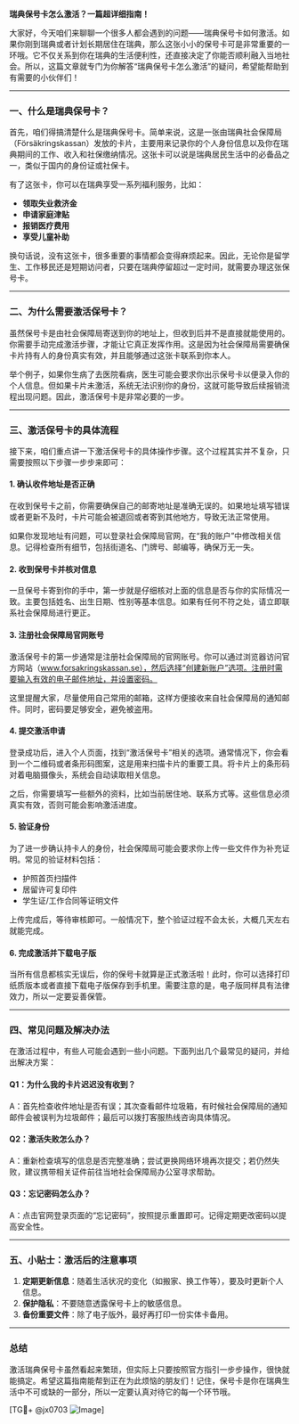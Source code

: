 **瑞典保号卡怎么激活？一篇超详细指南！**

大家好，今天咱们来聊聊一个很多人都会遇到的问题——瑞典保号卡如何激活。如果你刚到瑞典或者计划长期居住在瑞典，那么这张小小的保号卡可是非常重要的一环哦。它不仅关系到你在瑞典的生活便利性，还直接决定了你能否顺利融入当地社会。所以，这篇文章就专门为你解答“瑞典保号卡怎么激活”的疑问，希望能帮助到有需要的小伙伴们！

---

### **一、什么是瑞典保号卡？**

首先，咱们得搞清楚什么是瑞典保号卡。简单来说，这是一张由瑞典社会保障局（Försäkringskassan）发放的卡片，主要用来记录你的个人身份信息以及你在瑞典期间的工作、收入和社保缴纳情况。这张卡可以说是瑞典居民生活中的必备品之一，类似于国内的身份证或社保卡。

有了这张卡，你可以在瑞典享受一系列福利服务，比如：

- **领取失业救济金**
- **申请家庭津贴**
- **报销医疗费用**
- **享受儿童补助**

换句话说，没有这张卡，很多重要的事情都会变得麻烦起来。因此，无论你是留学生、工作移民还是短期访问者，只要在瑞典停留超过一定时间，就需要办理这张保号卡。

---

### **二、为什么需要激活保号卡？**

虽然保号卡是由社会保障局寄送到你的地址上，但收到后并不是直接就能使用的。你需要手动完成激活步骤，才能让它真正发挥作用。这是因为社会保障局需要确保卡片持有人的身份真实有效，并且能够通过这张卡联系到你本人。

举个例子，如果你生病了去医院看病，医生可能会要求你出示保号卡以便录入你的个人信息。但如果卡片未激活，系统无法识别你的身份，这就可能导致后续报销流程出现问题。因此，激活保号卡是非常必要的一步。

---

### **三、激活保号卡的具体流程**

接下来，咱们重点讲一下激活保号卡的具体操作步骤。这个过程其实并不复杂，只需要按照以下步骤一步步来即可：

#### **1. 确认收件地址是否正确**

在收到保号卡之前，你需要确保自己的邮寄地址是准确无误的。如果地址填写错误或者更新不及时，卡片可能会被退回或者寄到其他地方，导致无法正常使用。

如果你发现地址有问题，可以登录社会保障局官网，在“我的账户”中修改相关信息。记得检查所有细节，包括街道名、门牌号、邮编等，确保万无一失。

#### **2. 收到保号卡并核对信息**

一旦保号卡寄到你的手中，第一步就是仔细核对上面的信息是否与你的实际情况一致。主要包括姓名、出生日期、性别等基本信息。如果有任何不符之处，请立即联系社会保障局进行更正。

#### **3. 注册社会保障局官网账号**

激活保号卡的第一步通常是注册社会保障局的官网账号。你可以通过浏览器访问官方网站（www.forsakringskassan.se），然后选择“创建新账户”选项。注册时需要输入有效的电子邮件地址，并设置密码。

这里提醒大家，尽量使用自己常用的邮箱，这样方便接收来自社会保障局的通知邮件。同时，密码要足够安全，避免被盗用。

#### **4. 提交激活申请**

登录成功后，进入个人页面，找到“激活保号卡”相关的选项。通常情况下，你会看到一个二维码或者条形码图案，这是用来扫描卡片的重要工具。将卡片上的条形码对着电脑摄像头，系统会自动读取相关信息。

之后，你需要填写一些额外的资料，比如当前居住地、联系方式等。这些信息必须真实有效，否则可能会影响激活进度。

#### **5. 验证身份**

为了进一步确认持卡人的身份，社会保障局可能会要求你上传一些文件作为补充证明。常见的验证材料包括：

- 护照首页扫描件
- 居留许可复印件
- 学生证/工作合同等证明文件

上传完成后，等待审核即可。一般情况下，整个验证过程不会太长，大概几天左右就能完成。

#### **6. 完成激活并下载电子版**

当所有信息都核实无误后，你的保号卡就算是正式激活啦！此时，你可以选择打印纸质版本或者直接下载电子版保存到手机里。需要注意的是，电子版同样具有法律效力，所以一定要妥善保管。

---

### **四、常见问题及解决办法**

在激活过程中，有些人可能会遇到一些小问题。下面列出几个最常见的疑问，并给出解决方案：

#### **Q1：为什么我的卡片迟迟没有收到？**

A：首先检查收件地址是否有误；其次查看邮件垃圾箱，有时候社会保障局的通知邮件会被误判为垃圾邮件；最后可以拨打客服热线咨询具体情况。

#### **Q2：激活失败怎么办？**

A：重新检查填写的信息是否完整准确；尝试更换网络环境再次提交；若仍然失败，建议携带相关证件前往当地社会保障局办公室寻求帮助。

#### **Q3：忘记密码怎么办？**

A：点击官网登录页面的“忘记密码”，按照提示重置即可。记得定期更改密码以提高安全性。

---

### **五、小贴士：激活后的注意事项**

1. **定期更新信息**：随着生活状况的变化（如搬家、换工作等），要及时更新个人信息。
2. **保护隐私**：不要随意透露保号卡上的敏感信息。
3. **备份重要文件**：除了电子版外，最好再打印一份实体卡备用。

---

### **总结**

激活瑞典保号卡虽然看起来繁琐，但实际上只要按照官方指引一步步操作，很快就能搞定。希望这篇指南能帮到正在为此烦恼的朋友们！记住，保号卡是你在瑞典生活中不可或缺的一部分，所以一定要认真对待它的每一个环节哦。

[TG💪+ @jx0703 ![Image](https://github.com/user-attachments/assets/dbca1d08-cadb-493c-b0ec-ad6f7a83f270)]